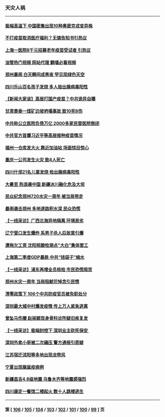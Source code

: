 ### 天灾人祸
---
#### [极端高温下 中国密集出现10种奥密克戎变异株](../../pages/ncid280/n13790214.md?07280045) 
#### [不打疫苗取消医疗福利？无锡告知书引热议](../../pages/ncid280/n13790028.md?07280045) 
#### [上海一医院8千元招募老年疫苗受试者 引热议](../../pages/ncid280/n13790026.md?07280045) 
#### [油管热门视频 网站代理 翻墙必看视频](http://209.222.30.114:81/youtube.html?07280045)
#### [郑州暴雨 白天瞬间成黑夜 罕见现绿色天空](../../pages/ncid280/n13789119.md?07280045) 
#### [四川乐山百名孩子发烧 多人验出腺病毒阳性](../../pages/ncid280/n13789043.md?07280045) 
#### [【新闻大家谈】高层打国产疫苗？中共诡异自曝](../../pages/ncid280/n13788755.md?07280045) 
#### [甘肃景泰一煤矿边坡坍塌事故 致10死6伤](../../pages/ncid280/n13787886.md?07280045) 
#### [中共称公立医院负债万亿 2000多家民营医院倒闭](../../pages/ncid280/n13787863.md?07280045) 
#### [中共官方首爆习近平等高层接种疫苗情况](../../pages/ncid280/n13787776.md?07280045) 
#### [福州一仓库发大火 靠近加油站 场面怵目惊心](../../pages/ncid280/n13787713.md?07280045) 
#### [重庆一公司发生火灾 致4人死亡](../../pages/ncid280/n13787716.md?07280045) 
#### [四川什邡21名儿童发烧 检出腺病毒阳性](../../pages/ncid280/n13787697.md?07280045) 
#### [大暑至 热浪袭中国 新疆冰川融化危及大坝](../../pages/ncid280/n13787172.md?07280045) 
#### [民众纪念郑州720水灾一周年 被当局带走](../../pages/ncid280/n13786868.md?07280045) 
#### [暴雨袭击郑州 多地道路积水深 民众恐慌](../../pages/ncid280/n13786968.md?07280045) 
#### [【一线采访】广西北海异地隔离  环境恶劣](../../pages/ncid280/n13786876.md?07280045) 
#### [辽宁营口发生爆炸 系男子杀人后故意引爆](../../pages/ncid280/n13786639.md?07280045) 
#### [遭拖欠工资 沈阳核酸检测点“大白”集体罢工](../../pages/ncid280/n13786218.md?07280045) 
#### [上海第二季度GDP暴跌 中共“钱袋子”缩水](../../pages/ncid280/n13786332.md?07280045) 
#### [【一线采访】浦东再增全员核检 市民恐慌囤货](../../pages/ncid280/n13786305.md?07280045) 
#### [郑州水灾一周年 当局阻献花悼念引民愤](../../pages/ncid280/n13786205.md?07280045) 
#### [清零政策下 106个中共防疫官员被免职处分](../../pages/ncid280/n13786097.md?07280045) 
#### [深圳最大城中村爆发疫情 传上万人紧急逃离](../../pages/ncid280/n13785786.md?07280045) 
#### [曾坠马伤腰 赵丽颖现身骨科诊所疑旧疾复发](../../pages/ncid280/n13785579.md?07280045) 
#### [【一线采访】极端封控下 深圳业主砍死保安 ](../../pages/ncid280/n13785313.md?07280045) 
#### [深圳外卖小哥被二次碾压 警方通报引质疑](../../pages/ncid280/n13785234.md?07280045) 
#### [江苏宿迁沭阳等多地出现龙卷风](../../pages/ncid280/n13785196.md?07280045) 
#### [宁夏出现腺鼠疫病例](../../pages/ncid280/n13784903.md?07280045) 
#### [新疆昌吉4.8级地震 乌鲁木齐等地震感强烈](../../pages/ncid280/n13784975.md?07280045) 
#### [四川康定一餐馆二楼起火 数十人跳楼逃生](../../pages/ncid280/n13784392.md?07280045) 

---
#### 第 [ [106](./106.md?07280045) / [105](./105.md?07280045) / [104](./104.md?07280045) / [103](./103.md?07280045) / [102](./102.md?07280045) / [101](./101.md?07280045) / [100](./100.md?07280045) / [99](./99.md?07280045) ] 页
